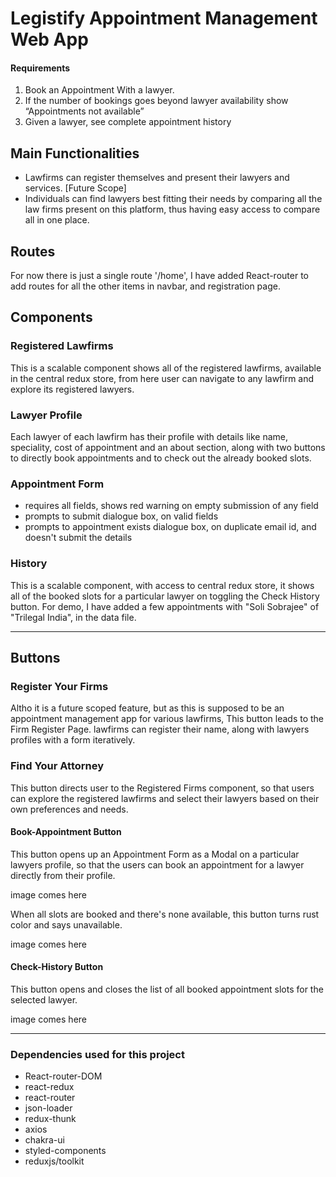 # Legistify Appointment Management Web App

#### Requirements

1. Book an Appointment With a lawyer.
2. If the number of bookings goes beyond lawyer availability show “Appointments not available”
3. Given a lawyer, see complete appointment history

## Main Functionalities

- Lawfirms can register themselves and present their lawyers and services. [Future Scope]
- Individuals can find lawyers best fitting their needs by comparing all the law firms present on this platform, thus having easy access to compare all in one place.

## Routes

For now there is just a single route '/home', I have added React-router to add routes for all the other items in navbar, and registration page.

## Components

### Registered Lawfirms

This is a scalable component shows all of the registered lawfirms, available in the central redux store, from here user can navigate to any lawfirm and explore its registered lawyers.

### Lawyer Profile

Each lawyer of each lawfirm has their profile with details like name, speciality, cost of appointment and an about section, along with two buttons to directly book appointments and to check out the already booked slots.

### Appointment Form

- requires all fields, shows red warning on empty submission of any field
- prompts to submit dialogue box, on valid fields
- prompts to appointment exists dialogue box, on duplicate email id, and doesn't submit the details

### History

This is a scalable component, with access to central redux store, it shows all of the booked slots for a particular lawyer on toggling the Check History button. For demo, I have added a few appointments with "Soli Sobrajee" of "Trilegal India", in the data file.

---

## Buttons

### Register Your Firms

Altho it is a future scoped feature, but as this is supposed to be an appointment management app for various lawfirms, This button leads to the Firm Register Page. lawfirms can register their name, along with lawyers profiles with a form iteratively.

### Find Your Attorney

This button directs user to the Registered Firms component, so that users can explore the registered lawfirms and select their lawyers based on their own preferences and needs.

#### Book-Appointment Button

This button opens up an Appointment Form as a Modal on a particular lawyers profile, so that the users can book an appointment for a lawyer directly from their profile.

image comes here

When all slots are booked and there's none available, this button turns rust color and says unavailable.

image comes here

#### Check-History Button

This button opens and closes the list of all booked appointment slots for the selected lawyer.

image comes here

---

### Dependencies used for this project

- React-router-DOM
- react-redux
- react-router
- json-loader
- redux-thunk
- axios
- chakra-ui
- styled-components
- reduxjs/toolkit
